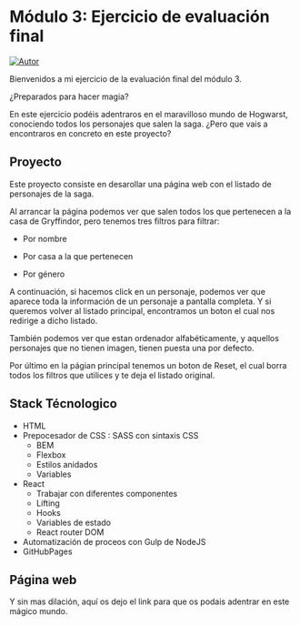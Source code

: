 # Módulo 3: Ejercicio de evaluación final

[![Autor](https://img.shields.io/badge/github-Elena%20Fernández-brightgreen?style=for-the-badge&logo=github)](https://github.com/ElenaFernandez) 

Bienvenidos a mi ejercicio de la evaluación final del módulo 3.

¿Preparados para hacer magia?

En este ejercicio podéis adentraros en el maravilloso mundo de Hogwarst, conociendo todos los personajes que salen la saga.
¿Pero que vais a encontraros en concreto en este proyecto?

## Proyecto

Este proyecto consiste en desarollar una página web con el listado de personajes de la saga.

Al arrancar la página podemos ver que salen todos los que pertenecen a la casa de Gryffindor, pero tenemos tres filtros para filtrar:

 - Por nombre

 - Por casa a la que pertenecen

 - Por género

 A continuación, si hacemos click en un personaje, podemos ver que aparece toda la información de un personaje a pantalla completa.
 Y si queremos volver al listado principal, encontramos un boton el cual nos redirige a dicho listado.

 También podemos ver que estan ordenador alfabéticamente, y aquellos personajes que no tienen imagen, tienen puesta una por defecto.

 Por último en la págian principal tenemos un boton de Reset, el cual borra todos los filtros que utilices y te deja el listado original.

 ## Stack Técnologico

 - HTML
 - Prepocesador de CSS : SASS con sintaxis CSS
     - BEM
     - Flexbox
     - Estilos anidados
     - Variables
 - React
    - Trabajar con diferentes componentes
    - Lifting
    - Hooks
    - Variables de estado
    - React router DOM
 - Automatización de proceos con Gulp de NodeJS
 - GitHubPages

 ## Página web

 Y sin mas dilación, aquí os dejo el link para que os podais adentrar en este mágico mundo.
